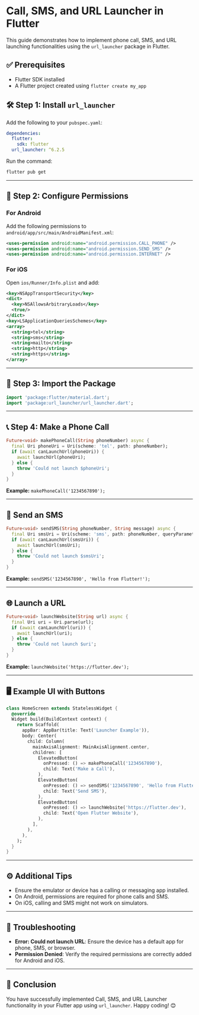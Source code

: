 # Call, SMS, and URL Launcher in Flutter

This guide demonstrates how to implement phone call, SMS, and URL launching functionalities using the `url_launcher` package in Flutter.

## ✅ Prerequisites
- Flutter SDK installed
- A Flutter project created using `flutter create my_app`

## 🛠️ Step 1: Install `url_launcher`
Add the following to your `pubspec.yaml`:

```yaml
dependencies:
  flutter:
    sdk: flutter
  url_launcher: ^6.2.5
```

Run the command:
```bash
flutter pub get
```

---

## 📱 Step 2: Configure Permissions

### **For Android**
Add the following permissions to `android/app/src/main/AndroidManifest.xml`:

```xml
<uses-permission android:name="android.permission.CALL_PHONE" />
<uses-permission android:name="android.permission.SEND_SMS" />
<uses-permission android:name="android.permission.INTERNET" />
```

### **For iOS**
Open `ios/Runner/Info.plist` and add:

```xml
<key>NSAppTransportSecurity</key>
<dict>
  <key>NSAllowsArbitraryLoads</key>
  <true/>
</dict>
<key>LSApplicationQueriesSchemes</key>
<array>
  <string>tel</string>
  <string>sms</string>
  <string>mailto</string>
  <string>http</string>
  <string>https</string>
</array>
```

---

## 🚀 Step 3: Import the Package
```dart
import 'package:flutter/material.dart';
import 'package:url_launcher/url_launcher.dart';
```

---

## 📞 Step 4: Make a Phone Call
```dart
Future<void> makePhoneCall(String phoneNumber) async {
  final Uri phoneUri = Uri(scheme: 'tel', path: phoneNumber);
  if (await canLaunchUrl(phoneUri)) {
    await launchUrl(phoneUri);
  } else {
    throw 'Could not launch $phoneUri';
  }
}
```
**Example:** `makePhoneCall('1234567890');`

---

## 📩 Send an SMS
```dart
Future<void> sendSMS(String phoneNumber, String message) async {
  final Uri smsUri = Uri(scheme: 'sms', path: phoneNumber, queryParameters: {'body': message});
  if (await canLaunchUrl(smsUri)) {
    await launchUrl(smsUri);
  } else {
    throw 'Could not launch $smsUri';
  }
}
```
**Example:** `sendSMS('1234567890', 'Hello from Flutter!');`

---

## 🌐 Launch a URL
```dart
Future<void> launchWebsite(String url) async {
  final Uri uri = Uri.parse(url);
  if (await canLaunchUrl(uri)) {
    await launchUrl(uri);
  } else {
    throw 'Could not launch $uri';
  }
}
```
**Example:** `launchWebsite('https://flutter.dev');`

---

## 🖥️ Example UI with Buttons
```dart
class HomeScreen extends StatelessWidget {
  @override
  Widget build(BuildContext context) {
    return Scaffold(
      appBar: AppBar(title: Text('Launcher Example')),
      body: Center(
        child: Column(
          mainAxisAlignment: MainAxisAlignment.center,
          children: [
            ElevatedButton(
              onPressed: () => makePhoneCall('1234567890'),
              child: Text('Make a Call'),
            ),
            ElevatedButton(
              onPressed: () => sendSMS('1234567890', 'Hello from Flutter!'),
              child: Text('Send SMS'),
            ),
            ElevatedButton(
              onPressed: () => launchWebsite('https://flutter.dev'),
              child: Text('Open Flutter Website'),
            ),
          ],
        ),
      ),
    );
  }
}
```

---

## ⚙️ Additional Tips
- Ensure the emulator or device has a calling or messaging app installed.
- On Android, permissions are required for phone calls and SMS.
- On iOS, calling and SMS might not work on simulators.

---

## 🚧 Troubleshooting
- **Error: Could not launch URL**: Ensure the device has a default app for phone, SMS, or browser.
- **Permission Denied**: Verify the required permissions are correctly added for Android and iOS.

---

## 📜 Conclusion
You have successfully implemented Call, SMS, and URL Launcher functionality in your Flutter app using `url_launcher`. Happy coding! 😊

